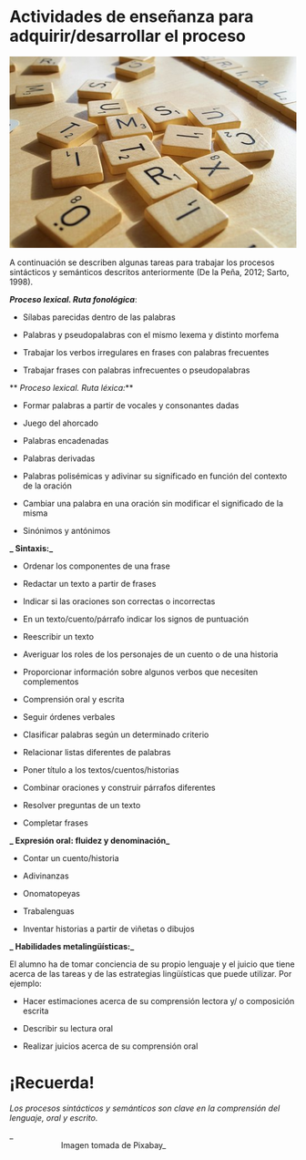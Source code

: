 # Actividades de enseñanza para adquirir/desarrollar el proceso


![letras juego Scrabble. Imagen tomada de Pixabay](img/game-2299097__340.jpg)


A continuación se describen algunas tareas para trabajar los procesos sintácticos y semánticos descritos anteriormente (De la Peña, 2012; Sarto, 1998).

**_Proceso lexical. Ruta fonológica_**:

*   Sílabas parecidas dentro de las palabras
    
*   Palabras y pseudopalabras con el mismo lexema y distinto morfema
    
*   Trabajar los verbos irregulares en frases con palabras frecuentes
    
*   Trabajar frases con palabras infrecuentes o pseudopalabras
  
  
** _Proceso lexical. Ruta léxica:_**

*   Formar palabras a partir de vocales y consonantes dadas
    
*   Juego del ahorcado
    
*   Palabras encadenadas
    
*   Palabras derivadas
    
*   Palabras polisémicas y adivinar su significado en función del contexto de la oración
    
*   Cambiar una palabra en una oración sin modificar el significado de la misma
    
*   Sinónimos y antónimos
    

**_  Sintaxis:_**

*   Ordenar los componentes de una frase
    
*   Redactar un texto a partir de frases
    
*   Indicar si las oraciones son correctas o incorrectas
    
*   En un texto/cuento/párrafo indicar los signos de puntuación
    
*   Reescribir un texto
    
*   Averiguar los roles de los personajes de un cuento o de una historia
    
*   Proporcionar información sobre algunos verbos que necesiten complementos
    
*   Comprensión oral y escrita
    
*   Seguir órdenes verbales
    
*   Clasificar palabras según un determinado criterio
    
*   Relacionar listas diferentes de palabras
    
*   Poner título a los textos/cuentos/historias
    
*   Combinar oraciones y construir párrafos diferentes
    
*   Resolver preguntas de un texto
    
*   Completar frases
    

**_  Expresión oral: fluidez y denominación_**

*   Contar un cuento/historia
    
*   Adivinanzas
    
*   Onomatopeyas
    
*   Trabalenguas
    
*   Inventar historias a partir de viñetas o dibujos
    

**_  Habilidades metalingüísticas:_**

El alumno ha de tomar conciencia de su propio lenguaje y el juicio que tiene acerca de las tareas y de las estrategias lingüísticas que puede utilizar. Por ejemplo:

*   Hacer estimaciones acerca de su comprensión lectora y/ o composición escrita
    
*   Describir su lectura oral
    
*   Realizar juicios acerca de su comprensión oral
    


# ¡Recuerda!

_Los procesos sintácticos y semánticos son clave en la comprensión del lenguaje, oral y escrito._

_                       
                       Imagen tomada de Pixabay_